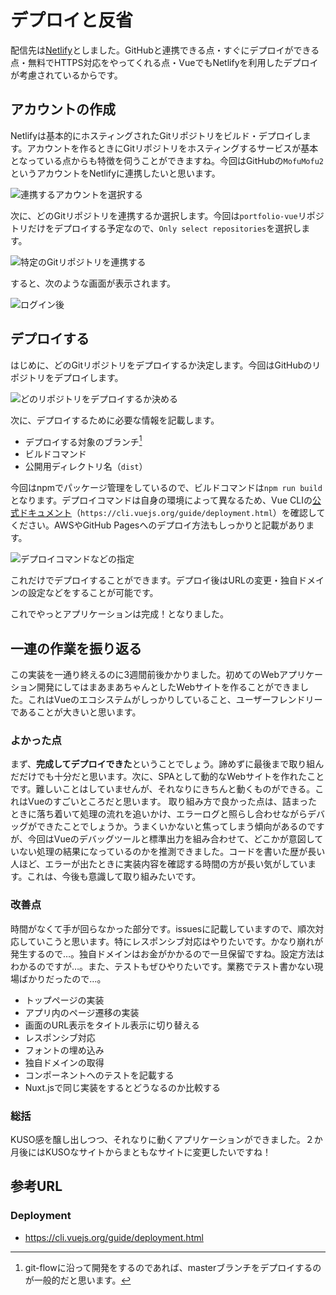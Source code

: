 # デプロイと反省

配信先は[Netlify](https://www.netlify.com/)としました。GitHubと連携できる点・すぐにデプロイができる点・無料でHTTPS対応をやってくれる点・VueでもNetlifyを利用したデプロイが考慮されているからです。

## アカウントの作成

Netlifyは基本的にホスティングされたGitリポジトリをビルド・デプロイします。アカウントを作るときにGitリポジトリをホスティングするサービスが基本となっている点からも特徴を伺うことができますね。今回はGitHubの``MofuMofu2``というアカウントをNetlifyに連携したいと思います。

![連携するアカウントを選択する](C95-vue-and-nuxt/images/chapter7/signup.png)

次に、どのGitリポジトリを連携するか選択します。今回は``portfolio-vue``リポジトリだけをデプロイする予定なので、``Only select repositories``を選択します。

![特定のGitリポジトリを連携する](C95-vue-and-nuxt/images/chapter7/select_repo.png)

すると、次のような画面が表示されます。

![ログイン後](C95-vue-and-nuxt/images/chapter7/select_repo.png)

## デプロイする

はじめに、どのGitリポジトリをデプロイするか決定します。今回はGitHubのリポジトリをデプロイします。

![どのリポジトリをデプロイするか決める](C95-vue-and-nuxt/images/chapter7/create_new_site_01.png)

次に、デプロイするために必要な情報を記載します。

- デプロイする対象のブランチ[^deploy-branch]
- ビルドコマンド
- 公開用ディレクトリ名（``dist``）

今回はnpmでパッケージ管理をしているので、ビルドコマンドは``npm run build``となります。デプロイコマンドは自身の環境によって異なるため、Vue CLIの[公式ドキュメント](https://cli.vuejs.org/guide/deployment.html)（``https://cli.vuejs.org/guide/deployment.html``）を確認してください。AWSやGitHub Pagesへのデプロイ方法もしっかりと記載があります。

![デプロイコマンドなどの指定](C95-vue-and-nuxt/images/chapter7/create_new_site_02.png)

[^deploy-branch]: git-flowに沿って開発をするのであれば、masterブランチをデプロイするのが一般的だと思います。

これだけでデプロイすることができます。デプロイ後はURLの変更・独自ドメインの設定などをすることが可能です。

これでやっとアプリケーションは完成！となりました。

## 一連の作業を振り返る

この実装を一通り終えるのに3週間前後かかりました。初めてのWebアプリケーション開発にしてはまあまあちゃんとしたWebサイトを作ることができました。これはVueのエコシステムがしっかりしていること、ユーザーフレンドリーであることが大きいと思います。

### よかった点

まず、**完成してデプロイできた**ということでしょう。諦めずに最後まで取り組んだだけでも十分だと思います。次に、SPAとして動的なWebサイトを作れたことです。難しいことはしていませんが、それなりにきちんと動くものができる。これはVueのすごいところだと思います。
取り組み方で良かった点は、詰まったときに落ち着いて処理の流れを追いかけ、エラーログと照らし合わせながらデバッグができたことでしょうか。うまくいかないと焦ってしまう傾向があるのですが、今回はVueのデバッグツールと標準出力を組み合わせて、どこかが意図していない処理の結果になっているのかを推測できました。コードを書いた歴が長い人ほど、エラーが出たときに実装内容を確認する時間の方が長い気がしています。これは、今後も意識して取り組みたいです。

### 改善点

時間がなくて手が回らなかった部分です。issuesに記載していますので、順次対応していこうと思います。特にレスポンシブ対応はやりたいです。かなり崩れが発生するので…。独自ドメインはお金がかかるので一旦保留ですね。設定方法はわかるのですが…。また、テストもぜひやりたいです。業務でテスト書かない現場ばかりだったので…。

- トップページの実装
- アプリ内のページ遷移の実装
- 画面のURL表示をタイトル表示に切り替える
- レスポンシブ対応
- フォントの埋め込み
- 独自ドメインの取得
- コンポーネントへのテストを記載する
- Nuxt.jsで同じ実装をするとどうなるのか比較する

### 総括

KUSO感を醸し出しつつ、それなりに動くアプリケーションができました。２か月後にはKUSOなサイトからまともなサイトに変更したいですね！

## 参考URL

### Deployment

- https://cli.vuejs.org/guide/deployment.html